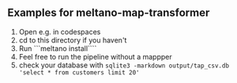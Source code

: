 ## Examples for meltano-map-transformer

1. Open e.g. in codespaces
2. cd to this directory if you haven't
3. Run ```meltano install````
4. Feel free to run the pipeline without a mappper 
5. check your database with ```sqlite3 -markdown output/tap_csv.db 'select * from customers limit 20'```
